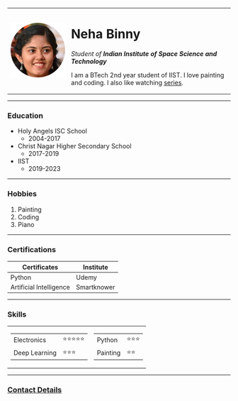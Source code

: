 <html lang="en">
<head>
    <meta charset="UTF-8">
    <title>	💔 Neha's Website </title>
</head>
<body>
    <!-- <img src="https://media-exp3.licdn.com/dms/image/C5603AQGzi-joFA1aQg/profile-displayphoto-shrink_400_400/0/1622475156810?e=1629936000&v=beta&t=U3DslcHFCPdTxzsdmh1Y4BWSm1QwJy5Hv1KUaNfOJss" alt="profile picture"> -->
    <table cellspacing="20">
        <tr>
            <td>
                <img src="circle-croppedb.jpg" alt="Neha profile picture">
            </td>
            <td>
                <h1>Neha Binny</h1>
                <p><em>Student of <strong>Indian Institute of Space Science and Technology</strong></em></p>
                <p>I am a BTech 2nd year student of IIST. I love painting and coding. I also like watching <a href="https://www.hbo.com/game-of-thrones">series</a>.</p>
            </td>
        </tr>
    </table>
    <hr size='3' noshade>
    <h3>Education</h3>
    <ul>
        <li>Holy Angels ISC School
            <ul>
                <li>2004-2017</li>
            </ul>
        </li>
        <li>Christ Nagar Higher Secondary School
            <ul>
                <li>2017-2019</li>
                </li>
            </ul>
        </li>
        <li>IIST
            <ul>
                <li>2019-2023</li>
            </ul>
        </li>
    </ul>
    <hr>
    <h3>Hobbies</h3>
    <ol>
        <li>Painting</li>
        <li>Coding</li>
        <li>Piano</li>
    </ol>
    <hr>
    <h3>Certifications</h3>
    <table>
        <thead>
            <th>Certificates</th>
            <th>Institute</th>
        </thead>
        <tbody>
            <tr>
                <td>Python</td>
                <td>Udemy</td>
            </tr>
            <tr>
                <td>Artificial Intelligence</td>
                <td>Smartknower</td>
            </tr>
        </tbody>
    </table>
    <hr>
    <h3>Skills</h3>
    <table cellspacing="10">
        <tr>
            <td>
                <table>
                    <tr>
                        <td>Electronics</td>
                        <td>⭐⭐⭐⭐⭐</td>
                    </tr>
                    <tr>
                        <td>Deep Learning</td>
                        <td>⭐⭐⭐</td>
                    </tr>
                </table>
            </td>
            <td>
                <table>
                    <tr>
                        <td>Python</td>
                        <td>⭐⭐⭐</td>
                    </tr>
                    <tr>
                        <td>Painting</td>
                        <td>⭐⭐</td>
                    </tr>
                </table>
            </td>
        </tr>
    </table>
    <hr>
    <h3><a href="1a_Contact.html">Contact Details</a></h3>
</body>
</html>
